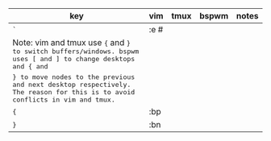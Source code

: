 | key               | vim          | tmux         | bspwm      | notes                                                                                                  |
|-------------------|--------------|--------------|------------|--------------------------------------------------------------------------------------------------------|
| <kbd>\`</kbd>     | :e #<CR>     |              |            |                                                                                                        |
| Note: vim and tmux use <kbd>{</kbd> and <kbd>}<kbd> to switch buffers/windows. bspwm uses <kbd>[</kbd> and <kbd>]<kbd> to change desktops and <kbd>{</kbd> and        |
| <kbd>}<kbd> to move nodes to the previous and next desktop respectively. The reason for this is to avoid conflicts in vim and tmux.                                   |
| <kbd>{</kbd>      | :bp<CR>      |              |            |                                                                                                        |
| <kbd>}</kbd>      | :bn<CR>      |              |            |                                                                                                        |


